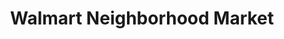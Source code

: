 ---
title: "Walmart Neighborhood Market"
url: /yuma/walmart-neighborhood-market/
shop: Supermarkt
---